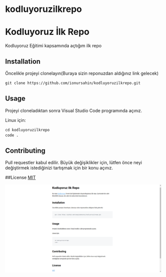 # kodluyoruzilkrepo
# Kodluyoruz İlk Repo
Kodluyoruz Eğitimi kapsamında açtığım ilk repo

## Installation
Öncelikle projeyi clonelayın(Buraya sizin reponuzdan aldığınız link gelecek)
````html
git clone https://github.com/ionursahin/kodluyoruzilkrepo.git
````

## Usage
Projeyi cloneladıktan sonra Visual Studio Code programında açınız.

Linux için:
````html
cd kodluyoruzilkrepo
code .
````
## Contributing
Pull requestler kabul edilir. Büyük değişiklikler için, lütfen önce neyi değiştirmek istediğinizi tartışmak için bir konu açınız.

##License
[MIT](https://choosealicense.com/licenses/mit/)

![resim](markdown.png)